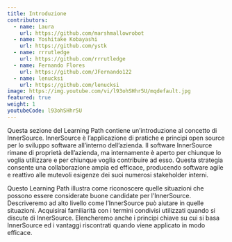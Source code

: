 ```yaml
---
title: Introduzione
contributors:
  - name: Laura
    url: https://github.com/marshmallowrobot
  - name: Yoshitake Kobayashi
    url: https://github.com/ystk
  - name: rrrutledge
    url: https://github.com/rrrutledge
  - name: Fernando Flores
    url: https://github.com/JFernando122
  - name: lenucksi
    url: https://github.com/lenucksi
image: https://img.youtube.com/vi/l93ohSHhr5U/mqdefault.jpg
featured: true
weight: 1
youtubeCode: l93ohSHhr5U
---
```

<div class="paragraph">
<p>Questa sezione del Learning Path contiene un&#8217;introduzione al concetto di InnerSource.
InnerSource è l&#8217;applicazione di pratiche e principi open source per lo sviluppo software all&#8217;interno dell&#8217;azienda.
Il software InnerSource rimane di proprietà dell&#8217;azienda, ma internamente è aperto per chiunque lo voglia utilizzare e per chiunque voglia contribuire ad esso.
Questa strategia consente una collaborazione ampia ed efficace, producendo software agile e reattivo alle mutevoli esigenze dei suoi numerosi stakeholder interni.</p>
</div>
<div class="paragraph">
<p>Questo Learning Path illustra come riconoscere quelle situazioni che possono essere considerate buone candidate per l&#8217;InnerSource.
Descriveremo ad alto livello come l&#8217;InnerSource può aiutare in quelle situazioni.
Acquisirai familiarità con i termini condivisi utilizzati quando si discute di InnerSource.
Elencheremo anche i principi chiave su cui si basa InnerSource ed i vantaggi riscontrati quando viene applicato in modo efficace.</p>
</div>
<!--- This file autogenerated from https://github.com/InnerSourceCommons/InnerSourceLearningPath/blob/main/scripts -->